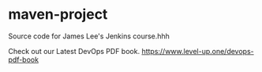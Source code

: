 # maven-project
Source code for James Lee's Jenkins course.hhh

Check out our Latest DevOps PDF book.
https://www.level-up.one/devops-pdf-book
